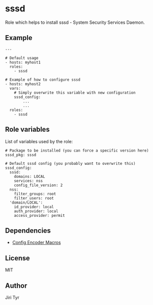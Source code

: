sssd
====

Role which helps to install sssd - System Security Services Daemon.


Example
-------

```
---

# Default usage
- hosts: myhost1
  roles:
    - sssd

# Example of how to configure sssd
- hosts: myhost2
  vars:
    # Simply overwrite this variable with new configuration
    sssd_config:
        ...
        ...
  roles:
    - sssd
```


Role variables
--------------

List of variables used by the role:

```
# Package to be installed (you can force a specific version here)
sssd_pkg: sssd

# Default sssd config (you probably want to overwrite this)
sssd_config:
  sssd:
    domains: LOCAL
    services: nss
    config_file_version: 2
  nss:
    filter_groups: root
    filter_users: root
  'domain/LOCAL':
    id_provider: local
    auth_provider: local
    access_provider: permit
```


Dependencies
------------

* [Config Encoder Macros](https://github.com/picotrading/config-encoder-macros)


License
-------

MIT


Author
------

Jiri Tyr
